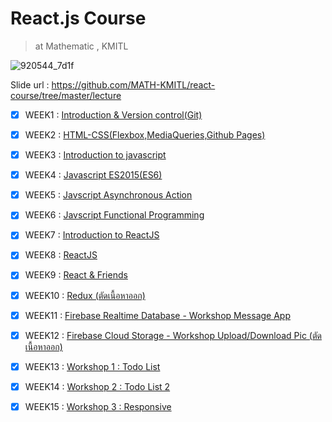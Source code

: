 # React.js Course
> at Mathematic , KMITL

![920544_7d1f](https://user-images.githubusercontent.com/25294734/34830048-42bcf876-f715-11e7-91ce-6f360a6ae9a5.jpg)

Slide url : https://github.com/MATH-KMITL/react-course/tree/master/lecture

- [x] WEEK1 : [Introduction & Version control(Git)](https://github.com/MATH-KMITL/react-course/tree/master/lecture/Week%2001%20-%20%5B13-01-2018%5D%20-%20Git)
- [x] WEEK2 : [HTML-CSS(Flexbox,MediaQueries,Github Pages)](https://github.com/MATH-KMITL/react-course/tree/master/lecture/Week%2002%20-%20%5B20-01-2018%5D%20-%20HTML%20CSS)
- [x] WEEK3 : [Introduction to javascript](https://github.com/MATH-KMITL/react-course/tree/master/lecture/Week%2003%20-%20%5B27-01-2018%5D%20-%20Javascript)
- [x] WEEK4 : [Javascript ES2015(ES6)](https://github.com/MATH-KMITL/react-course/tree/master/lecture/Week%2004%20-%20%5B03-02-2018%5D%20-%20Javascript%20ES2015%20(ES6))
- [x] WEEK5 : [Javscript Asynchronous Action](https://github.com/MATH-KMITL/react-course/tree/master/lecture/Week%2005%20-%20%5B10-02-2018%5D%20-%20Javascript%20Asyncrononus)
- [x] WEEK6 : [Javscript Functional Programming](https://github.com/MATH-KMITL/react-course/tree/master/lecture/Week%2006%20-%20%5B17-02-2018%5D%20-%20Javascript%20Functional%20Programming)
  
- [x] WEEK7 : [Introduction to ReactJS](https://github.com/MATH-KMITL/react-course/tree/master/lecture/Week%2007%20-%20%5B10-03-2018%5D%20-%20Introduction%20To%20React)
- [x] WEEK8 : [ReactJS](https://github.com/MATH-KMITL/react-course/tree/master/lecture/Week%2008%20-%20%5B17-03-2018%5D%20-%20React.js)
- [x] WEEK9 : [React & Friends](https://github.com/MATH-KMITL/react-course/tree/master/lecture/Week%2009%20-%20%5B31-03-2018%5D%20-%20React%20and%20Friends)
- [x] WEEK10 : [Redux (ตัดเนื้อหาออก)](https://github.com/MATH-KMITL/react-course/tree/master/lecture/Week%2010%20-%20%5B07-04-2018%5D%20-%20Redux)
- [x] WEEK11 : [Firebase Realtime Database - Workshop Message App](https://github.com/MATH-KMITL/react-course/tree/master/lecture/Week%2011%20-%20%5B08-04-2018%5D%20-%20Firebase%20Realtime%20Database)
- [x] WEEK12 : [Firebase Cloud Storage - Workshop Upload/Download Pic (ตัดเนื้อหาออก)](https://github.com/MATH-KMITL/react-course/tree/master/lecture/Week%2012%20-%20%5B08-04-2018%5D%20-%20Firebase%20%20Cloud%20Storage)
- [x] WEEK13 : [Workshop 1 : Todo List](https://github.com/MATH-KMITL/react-course/tree/master/lecture/Week%2013%20-%20%5B21-04-2018%5D%20-%20Workshop%201)
- [x] WEEK14 : [Workshop 2 : Todo List 2](https://github.com/MATH-KMITL/react-course/tree/master/lecture/Week%2014%20-%20%5B28-04-2018%5D%20-%20Workshop%202)
- [x] WEEK15 : [Workshop 3 : Responsive](https://github.com/MATH-KMITL/react-course/tree/master/lecture/Week%2015%20-%20%5B05-05-2018%5D%20-%20Workshop%203)
